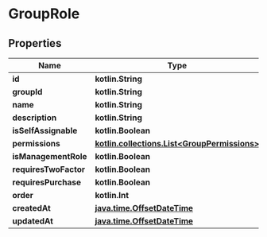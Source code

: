 
# GroupRole

## Properties
Name | Type | Description | Notes
------------ | ------------- | ------------- | -------------
**id** | **kotlin.String** |  |  [optional]
**groupId** | **kotlin.String** |  |  [optional]
**name** | **kotlin.String** |  |  [optional]
**description** | **kotlin.String** |  |  [optional]
**isSelfAssignable** | **kotlin.Boolean** |  |  [optional]
**permissions** | [**kotlin.collections.List&lt;GroupPermissions&gt;**](GroupPermissions.md) |  |  [optional]
**isManagementRole** | **kotlin.Boolean** |  |  [optional]
**requiresTwoFactor** | **kotlin.Boolean** |  |  [optional]
**requiresPurchase** | **kotlin.Boolean** |  |  [optional]
**order** | **kotlin.Int** |  |  [optional]
**createdAt** | [**java.time.OffsetDateTime**](java.time.OffsetDateTime.md) |  |  [optional]
**updatedAt** | [**java.time.OffsetDateTime**](java.time.OffsetDateTime.md) |  |  [optional]



